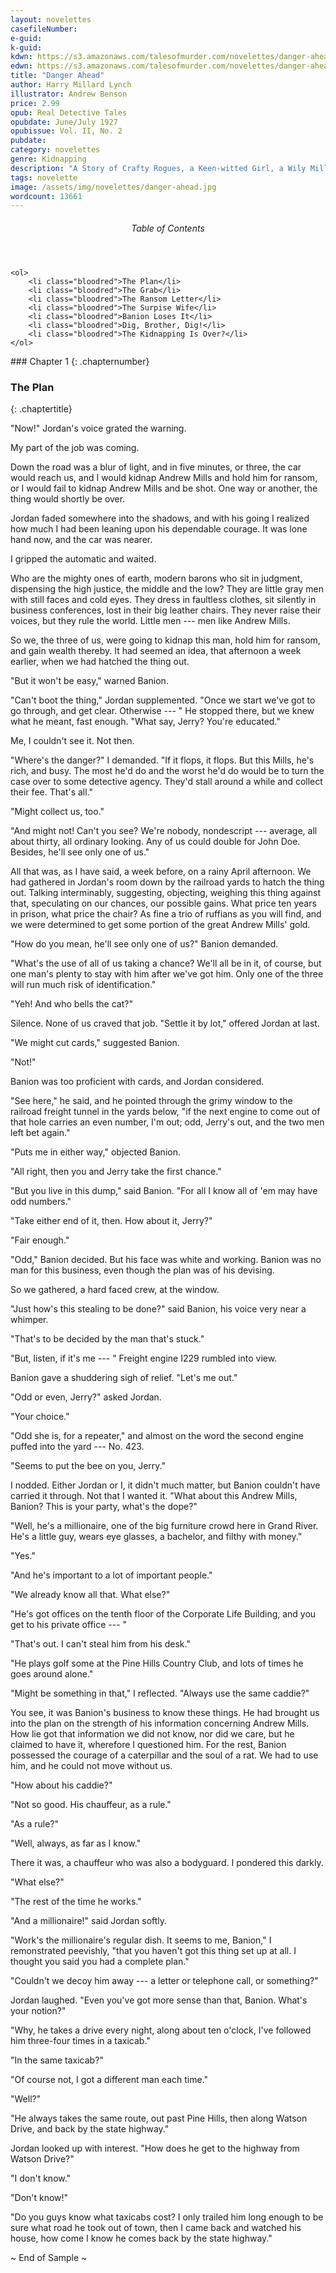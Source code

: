```yaml
---
layout: novelettes
casefileNumber: 
e-guid: 
k-guid:
kdwn: https://s3.amazonaws.com/talesofmurder.com/novelettes/danger-ahead.mobi
edwn: https://s3.amazonaws.com/talesofmurder.com/novelettes/danger-ahead.epub
title: "Danger Ahead"
author: Harry Millard Lynch
illustrator: Andrew Benson
price: 2.99
opub: Real Detective Tales 
opubdate: June/July 1927
opubissue: Vol. II, No. 2
pubdate: 
category: novelettes 
genre: Kidnapping 
description: "A Story of Crafty Rogues, a Keen-witted Girl, a Wily Millionaire --- and Red Gold and Ransom: When kidnappers abduct a noted millionaire, shrewder than all of them, and try to bleed him for $300,000, what happens? This story answers the question --- and the answer fairly takes your breath away!"
tags: novelette 
image: /assets/img/novelettes/danger-ahead.jpg
wordcount: 13661
---
```


<div class="toc">
	<header>
		<h6>Table of Contents</h6>
	</header>
	
	<ol>
		<li class="bloodred">The Plan</li>
		<li class="bloodred">The Grab</li>
		<li class="bloodred">The Ransom Letter</li>
		<li class="bloodred">The Surpise Wife</li>
		<li class="bloodred">Banion Loses It</li>
		<li class="bloodred">Dig, Brother, Dig!</li>
		<li class="bloodred">The Kidnapping Is Over?</li>
	</ol>
</div> <!-- table-of-contents -->
### Chapter 1
{: .chapternumber}

### The Plan
{: .chaptertitle}

"Now!" Jordan's voice grated the warning.

My part of the job was coming.

Down the road was a blur of light, and in five minutes, or three, the car would reach us, and I would kidnap Andrew Mills and hold him for ransom, or I would fail to kidnap Andrew Mills and be shot. One way or another, the thing would shortly be over.

Jordan faded somewhere into the shadows, and with his going I realized how much I had been leaning upon his dependable courage. It was lone hand now, and the car was nearer.

I gripped the automatic and waited.

Who are the mighty ones of earth, modern barons who sit in judgment, dispensing the high justice, the middle and the low? They are little gray men with still faces and cold eyes. They dress in faultless clothes, sit silently in business conferences, lost in their big leather chairs. They never raise their voices, but they rule the world. Little men --- men like Andrew Mills.

So we, the three of us, were going to kidnap this man, hold him for ransom, and gain wealth thereby. It had seemed an idea, that afternoon a week earlier, when we had hatched the thing out.

"But it won't be easy," warned Banion.

"Can't boot the thing," Jordan supplemented. "Once we start we've got to go through, and get clear. Otherwise --- " He stopped there, but we knew what he meant, fast enough. "What say, Jerry? You're educated."

Me, I couldn't see it. Not then.

"Where's the danger?" I demanded. "If it flops, it flops. But this Mills, he's rich, and busy. The most he'd do and the worst he'd do would be to turn the case over to some detective agency. They'd stall around a while and collect their fee. That's all."

"Might collect us, too."

"And might not! Can't you see? We're nobody, nondescript --- average, all about thirty, all ordinary looking. Any of us could double for John Doe. Besides, he'll see only one of us."

All that was, as I have said, a week before, on a rainy April afternoon. We had gathered in Jordan's room down by the railroad yards to hatch the thing out. Talking interminably, suggesting, objecting, weighing this thing against that, speculating on our chances, our possible gains. What price ten years in prison, what price the chair? As fine a trio of ruffians as you will find, and we were determined to get some portion of the great Andrew Mills' gold.

"How do you mean, he'll see only one of us?" Banion demanded.

"What's the use of all of us taking a chance? We'll all be in it, of course, but one man's plenty to stay with him after we've got him. Only one of the three will run much risk of identification."

"Yeh! And who bells the cat?"

Silence. None of us craved that job. "Settle it by lot," offered Jordan at last.

"We might cut cards," suggested Banion.

"Not!"

Banion was too proficient with cards, and Jordan considered.

"See here," he said, and he pointed through the grimy window to the railroad freight tunnel in the yards below, "if the next engine to come out of that hole carries an even number, I'm out; odd, Jerry's out, and the two men left bet again."

"Puts me in either way," objected Banion.

"All right, then you and Jerry take the first chance."

"But you live in this dump," said Banion. "For all I know all of 'em may have odd numbers."

"Take either end of it, then. How about it, Jerry?"

"Fair enough."

"Odd," Banion decided. But his face was white and working. Banion was no man for this business, even though the plan was of his devising.

So we gathered, a hard faced crew, at the window.

"Just how's this stealing to be done?" said Banion, his voice very near a whimper.

"That's to be decided by the man that's stuck."

"But, listen, if it's me --- " Freight engine I229 rumbled into view.

Banion gave a shuddering sigh of relief. "Let's me out."

"Odd or even, Jerry?" asked Jordan.

"Your choice."

"Odd she is, for a repeater," and almost on the word the second engine puffed into the yard --- No. 423.

"Seems to put the bee on you, Jerry."

I nodded. Either Jordan or I, it didn't much matter, but Banion couldn't have carried it through. Not that I wanted it. "What about this Andrew Mills, Banion? This is your party, what's the dope?"

"Well, he's a millionaire, one of the big furniture crowd here in Grand River. He's a little guy, wears eye glasses, a bachelor, and filthy with money."

"Yes."

"And he's important to a lot of important people."

"We already know all that. What else?"

"He's got offices on the tenth floor of the Corporate Life Building, and you get to his private office --- "

"That's out. I can't steal him from his desk."

"He plays golf some at the Pine Hills Country Club, and lots of times he goes around alone."

"Might be something in that," I reflected. "Always use the same caddie?"

You see, it was Banion's business to know these things. He had brought us into the plan on the strength of his information concerning Andrew Mills. How lie got that information we did not know, nor did we care, but he claimed to have it, wherefore I questioned him. For the rest, Banion possessed the courage of a caterpillar and the soul of a rat. We had to use him, and he could not move without us.

"How about his caddie?"

"Not so good. His chauffeur, as a rule."

"As a rule?"

"Well, always, as far as I know."

There it was, a chauffeur who was also a bodyguard. I pondered this darkly.

"What else?"

"The rest of the time he works."

"And a millionaire!" said Jordan softly.

"Work's the millionaire's regular dish. It seems to me, Banion," I remonstrated peevishly, "that you haven't got this thing set up at all. I thought you said you had a complete plan."

"Couldn't we decoy him away --- a letter or telephone call, or something?"

Jordan laughed. "Even you've got more sense than that, Banion. What's your notion?"

"Why, he takes a drive every night, along about ten o'clock, I've followed him three-four times in a taxicab."

"In the same taxicab?"

"Of course not, I got a different man each time."

"Well?"

"He always takes the same route, out past Pine Hills, then along Watson Drive, and back by the state highway."

Jordan looked up with interest. "How does he get to the highway from Watson Drive?"

"I don't know."

"Don't know!"

"Do you guys know what taxicabs cost? I only trailed him long enough to be sure what road he took out of town, then I came back and watched his house, how come I know he comes back by the state highway."

<p id="theend">~ End of Sample ~</p>
